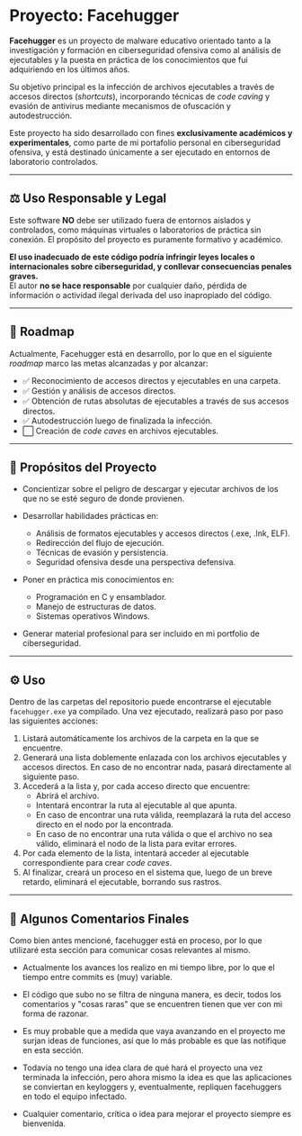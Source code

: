# Proyecto: Facehugger

**Facehugger** es un proyecto de malware educativo orientado tanto a la investigación y formación en ciberseguridad ofensiva como al análisis de ejecutables y la puesta en práctica de los conocimientos que fui adquiriendo en los últimos años.

Su objetivo principal es la infección de archivos ejecutables a través de accesos directos (*shortcuts*), incorporando técnicas de *code caving* y evasión de antivirus mediante mecanismos de ofuscación y autodestrucción.

Este proyecto ha sido desarrollado con fines **exclusivamente académicos y experimentales**, como parte de mi portafolio personal en ciberseguridad ofensiva, y está destinado únicamente a ser ejecutado en entornos de laboratorio controlados.

---

## ⚖️ Uso Responsable y Legal

Este software **NO** debe ser utilizado fuera de entornos aislados y controlados, como máquinas virtuales o laboratorios de práctica sin conexión. El propósito del proyecto es puramente formativo y académico.

**El uso inadecuado de este código podría infringir leyes locales o internacionales sobre ciberseguridad, y conllevar consecuencias penales graves.**  
El autor **no se hace responsable** por cualquier daño, pérdida de información o actividad ilegal derivada del uso inapropiado del código.

---

## 📍 Roadmap

Actualmente, Facehugger está en desarrollo, por lo que en el siguiente *roadmap* marco las metas alcanzadas y por alcanzar:

- ✅ Reconocimiento de accesos directos y ejecutables en una carpeta.  
- ✅ Gestión y análisis de accesos directos.  
- ✅ Obtención de rutas absolutas de ejecutables a través de sus accesos directos.  
- ✅ Autodestrucción luego de finalizada la infección.  
- ⬜ Creación de *code caves* en archivos ejecutables.

---

## 🎯 Propósitos del Proyecto

- Concientizar sobre el peligro de descargar y ejecutar archivos de los que no se esté seguro de donde provienen.

- Desarrollar habilidades prácticas en:
  - Análisis de formatos ejecutables y accesos directos (.exe, .lnk, ELF).
  - Redirección del flujo de ejecución.
  - Técnicas de evasión y persistencia.
  - Seguridad ofensiva desde una perspectiva defensiva.

- Poner en práctica mis conocimientos en:
  - Programación en C y ensamblador.
  - Manejo de estructuras de datos.
  - Sistemas operativos Windows.

- Generar material profesional para ser incluido en mi portfolio de ciberseguridad.

---

## ⚙️ Uso

Dentro de las carpetas del repositorio puede encontrarse el ejecutable `facehugger.exe` ya compilado. Una vez ejecutado, realizará paso por paso las siguientes acciones:

1. Listará automáticamente los archivos de la carpeta en la que se encuentre.  
2. Generará una lista doblemente enlazada con los archivos ejecutables y accesos directos. En caso de no encontrar nada, pasará directamente al siguiente paso.  
3. Accederá a la lista y, por cada acceso directo que encuentre:
   - Abrirá el archivo.
   - Intentará encontrar la ruta al ejecutable al que apunta.
   - En caso de encontrar una ruta válida, reemplazará la ruta del acceso directo en el nodo por la encontrada.
   - En caso de no encontrar una ruta válida o que el archivo no sea válido, eliminará el nodo de la lista para evitar errores.
4. Por cada elemento de la lista, intentará acceder al ejecutable correspondiente para crear *code caves*.
5. Al finalizar, creará un proceso en el sistema que, luego de un breve retardo, eliminará el ejecutable, borrando sus rastros.

---

## 📝 Algunos Comentarios Finales

Como bien antes mencioné, facehugger está en proceso, por lo que utilizaré esta sección para comunicar cosas relevantes al mismo.

- Actualmente los avances los realizo en mi tiempo libre, por lo que el tiempo entre commits es (muy) variable.

- El código que subo no se filtra de ninguna manera, es decir, todos los comentarios y "cosas raras" que se encuentren tienen que ver con mi forma de razonar.

- Es muy probable que a medida que vaya avanzando en el proyecto me surjan ideas de funciones, así que lo más probable es que las notifique en esta sección.

- Todavía no tengo una idea clara de qué hará el proyecto una vez terminada la infección, pero ahora mismo la idea es que las aplicaciones se conviertan en keyloggers y, eventualmente, repliquen facehuggers en todo el equipo infectado.

- Cualquier comentario, crítica o idea para mejorar el proyecto siempre es bienvenida.
